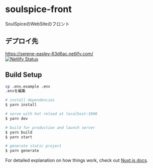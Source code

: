 # soulspice-front

SoulSpiceのWebSiteのフロント

## デプロイ先
https://serene-easley-63d6ac.netlify.com/  
[![Netlify Status](https://api.netlify.com/api/v1/badges/377d1609-3f02-4ba2-9d9b-2067d273feb8/deploy-status)](https://app.netlify.com/sites/serene-easley-63d6ac/deploys)


## Build Setup

``` bash
cp .env.example .env
.envを編集

# install dependencies
$ yarn install

# serve with hot reload at localhost:3000
$ yarn dev

# build for production and launch server
$ yarn build
$ yarn start

# generate static project
$ yarn generate
```

For detailed explanation on how things work, check out [Nuxt.js docs](https://nuxtjs.org).
